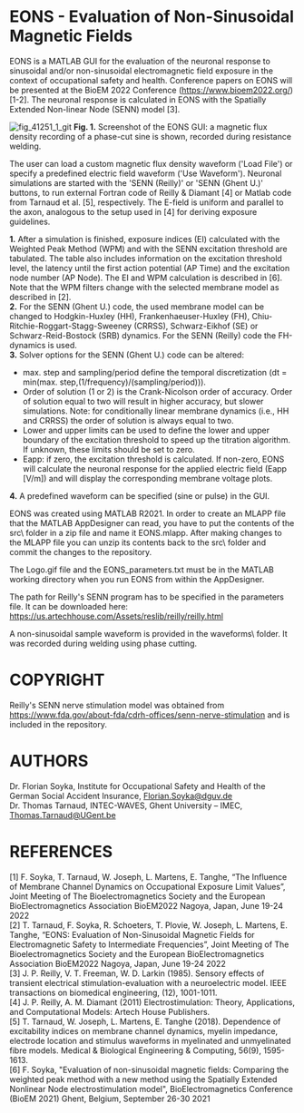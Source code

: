 # EONS - Evaluation of Non-Sinusoidal Magnetic Fields
EONS is a MATLAB GUI for the evaluation of the neuronal response to sinusoidal and/or non-sinusoidal electromagnetic field exposure in the context of occupational safety and health. Conference papers on EONS will be presented at the BioEM 2022 Conference (https://www.bioem2022.org/) [1-2]. The neuronal response is calculated in EONS with the Spatially Extended Non-linear Node (SENN) model [3]. 

![fig_41251_1_git](https://user-images.githubusercontent.com/45427880/165744019-75f1aa61-7b41-491c-8032-819519cc0bbd.png)
**Fig. 1.** Screenshot of the EONS GUI: a magnetic flux density recording of a phase-cut sine is shown, recorded during resistance welding. 

The user can load a custom magnetic flux density waveform ('Load File') or specify a predefined electric field waveform ('Use Waveform'). Neuronal simulations are started with the 'SENN (Reilly)' or 'SENN (Ghent U.)' buttons, to run external Fortran code of Reilly & Diamant [4] or Matlab code from Tarnaud et al. [5], respectively. The E-field is uniform and parallel to the axon, analogous to the setup used in [4] for deriving exposure guidelines.   

**1.** After a simulation is finished, exposure indices (EI) calculated with the Weighted Peak Method (WPM) and with the SENN excitation threshold are tabulated. The table also includes information on the excitation threshold level, the latency until the first action potential (AP Time) and the excitation node number (AP Node). The EI and WPM calculation is described in [6]. Note that the WPM filters change with the selected membrane model as described in [2].  \
**2.** For the SENN (Ghent U.) code, the used membrane model can be changed to Hodgkin-Huxley (HH), Frankenhaeuser-Huxley (FH), Chiu-Ritchie-Roggart-Stagg-Sweeney (CRRSS), Schwarz-Eikhof (SE) or Schwarz-Reid-Bostock (SRB) dynamics. For the SENN (Reilly) code the FH-dynamics is used. \
**3.** Solver options for the SENN (Ghent U.) code can be altered: 
- max. step and sampling/period define the temporal discretization (dt = min(max. step,(1/frequency)/(sampling/period))). 
- Order of solution (1 or 2) is the Crank-Nicolson order of accuracy. Order of solution equal to two will result in higher accuracy, but slower simulations. Note: for conditionally linear membrane dynamics (i.e., HH and CRRSS) the order of solution is always equal to two.
- Lower and upper limits can be used to define the lower and upper boundary of the excitation threshold to speed up the titration algorithm. If unknown, these limits should be set to zero. 
- Eapp: if zero, the excitation threshold is calculated. If non-zero, EONS will calculate the neuronal response for the applied electric field (Eapp [V/m]) and will display the corresponding membrane voltage plots.

**4.** A predefined waveform can be specified (sine or pulse) in the GUI.  

EONS was created using MATLAB R2021. In order to create an MLAPP file that the MATLAB AppDesigner can read, you have to put the contents of the src\ folder in a zip file and name it EONS.mlapp. After making changes to the MLAPP file you can unzip its contents back to the src\ folder and commit the changes to the repository.

The Logo.gif file and the EONS_parameters.txt must be in the MATLAB working directory when you run EONS from within the AppDesigner. 

The path for Reilly's SENN program has to be specified in the parameters file. It can be downloaded here:
https://us.artechhouse.com/Assets/reslib/reilly/reilly.html

A non-sinusoidal sample waveform is provided in the waveforms\ folder. It was recorded during welding using phase cutting.

# COPYRIGHT
Reilly's SENN nerve stimulation model was obtained from https://www.fda.gov/about-fda/cdrh-offices/senn-nerve-stimulation and is included in the repository.

# AUTHORS
Dr. Florian Soyka, Institute for Occupational Safety and Health of the German Social Accident Insurance, Florian.Soyka@dguv.de <br>
Dr. Thomas Tarnaud, INTEC-WAVES, Ghent University – IMEC, Thomas.Tarnaud@UGent.be

# REFERENCES
[1] F. Soyka, T. Tarnaud, W. Joseph, L. Martens, E. Tanghe, “The Influence of Membrane Channel Dynamics on Occupational Exposure Limit Values”, Joint Meeting of The Bioelectromagnetics Society and the European BioElectromagnetics Association BioEM2022 Nagoya, Japan, June 19-24 2022 \
[2] T. Tarnaud, F. Soyka, R. Schoeters, T. Plovie, W. Joseph, L. Martens, E. Tanghe, “EONS: Evaluation of Non-Sinusoidal Magnetic Fields for Electromagnetic Safety to Intermediate Frequencies”, Joint Meeting of The Bioelectromagnetics Society and the European BioElectromagnetics Association BioEM2022 Nagoya, Japan, June 19-24 2022 \
[3] J. P. Reilly, V. T. Freeman, W. D. Larkin (1985). Sensory effects of transient electrical stimulation-evaluation with a neuroelectric model. IEEE transactions on biomedical engineering, (12), 1001-1011. \
[4] J. P. Reilly, A. M. Diamant (2011) Electrostimulation: Theory, Applications, and Computational Models: Artech House Publishers. \
[5] T. Tarnaud, W. Joseph, L. Martens, E. Tanghe (2018). Dependence of excitability indices on membrane channel dynamics, myelin impedance, electrode location and stimulus waveforms in myelinated and unmyelinated fibre models. Medical & Biological Engineering & Computing, 56(9), 1595-1613. \
[6] F. Soyka, "Evaluation of non-sinusoidal magnetic fields: Comparing the weighted peak method with a new method using the Spatially Extended Nonlinear Node electrostimulation model", BioElectromagnetics Conference (BioEM 2021) Ghent, Belgium, September 26-30 2021 
